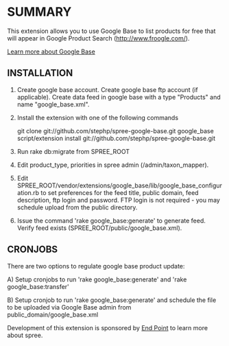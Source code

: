 SUMMARY
=======

This extension allows you to use Google Base to list products for free that will appear in Google Product Search (http://www.froogle.com/).

<a href="http://base.google.com/support/bin/answer.py?answer=25277&topic=2904">Learn more about Google Base</a>

INSTALLATION
------------

1. Create google base account. Create google base ftp account (if applicable). Create data feed in google base with a type "Products" and name "google_base.xml".

2. Install the extension with one of the following commands

      git clone git://github.com/stephp/spree-google-base.git google_base
      script/extension install git://github.com/stephp/spree-google-base.git

2. Run rake db:migrate from SPREE_ROOT

3. Edit product_type, priorities in spree admin (/admin/taxon_mapper).

4. Edit SPREE_ROOT/vendor/extensions/google_base/lib/google_base_configuration.rb to set preferences for the feed title, public domain, feed description, ftp login and password. FTP login is not required - you may schedule upload from the public directory.

5. Issue the command 'rake google_base:generate' to generate feed. Verify feed exists (SPREE_ROOT/public/google_base.xml).


CRONJOBS
--------

There are two options to regulate google base product update:

A) Setup cronjobs to run 'rake google_base:generate' and 'rake google_base:transfer'

B) Setup cronjob to run 'rake google_base:generate' and schedule the file to be uploaded via Google Base admin from public_domain/google_base.xml

Development of this extension is sponsored by [End Point][1] to learn more about spree.

[1]: http://www.endpoint.com/
